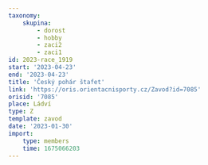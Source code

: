 ```yaml
---
taxonomy:
    skupina:
        - dorost
        - hobby
        - zaci2
        - zaci1
id: 2023-race_1919
start: '2023-04-23'
end: '2023-04-23'
title: 'Český pohár štafet'
link: 'https://oris.orientacnisporty.cz/Zavod?id=7085'
orisid: '7085'
place: Ládví
type: Z
template: zavod
date: '2023-01-30'
import:
    type: members
    time: 1675066203
---
```


